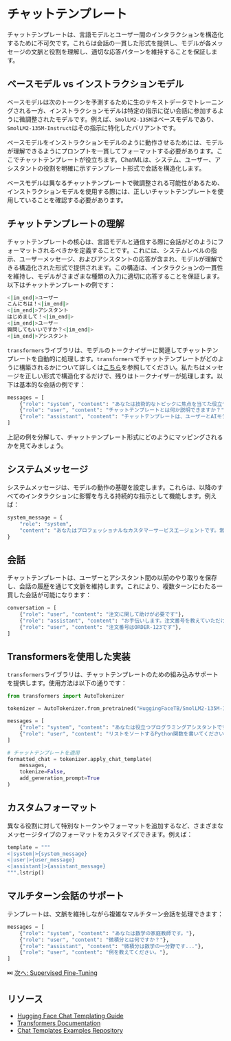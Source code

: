 # チャットテンプレート

チャットテンプレートは、言語モデルとユーザー間のインタラクションを構造化するために不可欠です。これらは会話の一貫した形式を提供し、モデルが各メッセージの文脈と役割を理解し、適切な応答パターンを維持することを保証します。

## ベースモデル vs インストラクションモデル

ベースモデルは次のトークンを予測するために生のテキストデータでトレーニングされる一方、インストラクションモデルは特定の指示に従い会話に参加するように微調整されたモデルです。例えば、`SmolLM2-135M`はベースモデルであり、`SmolLM2-135M-Instruct`はその指示に特化したバリアントです。

ベースモデルをインストラクションモデルのように動作させるためには、モデルが理解できるようにプロンプトを一貫してフォーマットする必要があります。ここでチャットテンプレートが役立ちます。ChatMLは、システム、ユーザー、アシスタントの役割を明確に示すテンプレート形式で会話を構造化します。

ベースモデルは異なるチャットテンプレートで微調整される可能性があるため、インストラクションモデルを使用する際には、正しいチャットテンプレートを使用していることを確認する必要があります。

## チャットテンプレートの理解

チャットテンプレートの核心は、言語モデルと通信する際に会話がどのようにフォーマットされるべきかを定義することです。これには、システムレベルの指示、ユーザーメッセージ、およびアシスタントの応答が含まれ、モデルが理解できる構造化された形式で提供されます。この構造は、インタラクションの一貫性を維持し、モデルがさまざまな種類の入力に適切に応答することを保証します。以下はチャットテンプレートの例です：

```sh
<|im_end|>ユーザー
こんにちは！<|im_end|>
<|im_end|>アシスタント
はじめまして！<|im_end|>
<|im_end|>ユーザー
質問してもいいですか？<|im_end|>
<|im_end|>アシスタント
```

`transformers`ライブラリは、モデルのトークナイザーに関連してチャットテンプレートを自動的に処理します。`transformers`でチャットテンプレートがどのように構築されるかについて詳しくは[こちら](https://huggingface.co/docs/transformers/en/chat_templating#how-do-i-use-chat-templates)を参照してください。私たちはメッセージを正しい形式で構造化するだけで、残りはトークナイザーが処理します。以下は基本的な会話の例です：

```python
messages = [
    {"role": "system", "content": "あなたは技術的なトピックに焦点を当てた役立つアシスタントです。"},
    {"role": "user", "content": "チャットテンプレートとは何か説明できますか？"},
    {"role": "assistant", "content": "チャットテンプレートは、ユーザーとAIモデル間の会話を構造化します..."}
]
```

上記の例を分解して、チャットテンプレート形式にどのようにマッピングされるかを見てみましょう。

## システムメッセージ

システムメッセージは、モデルの動作の基礎を設定します。これらは、以降のすべてのインタラクションに影響を与える持続的な指示として機能します。例えば：

```python
system_message = {
    "role": "system",
    "content": "あなたはプロフェッショナルなカスタマーサービスエージェントです。常に礼儀正しく、明確で、役立つようにしてください。"
}
```

## 会話

チャットテンプレートは、ユーザーとアシスタント間の以前のやり取りを保存し、会話の履歴を通じて文脈を維持します。これにより、複数ターンにわたる一貫した会話が可能になります：

```python
conversation = [
    {"role": "user", "content": "注文に関して助けが必要です"},
    {"role": "assistant", "content": "お手伝いします。注文番号を教えていただけますか？"},
    {"role": "user", "content": "注文番号はORDER-123です"},
]
```

## Transformersを使用した実装

`transformers`ライブラリは、チャットテンプレートのための組み込みサポートを提供します。使用方法は以下の通りです：

```python
from transformers import AutoTokenizer

tokenizer = AutoTokenizer.from_pretrained("HuggingFaceTB/SmolLM2-135M-Instruct")

messages = [
    {"role": "system", "content": "あなたは役立つプログラミングアシスタントです。"},
    {"role": "user", "content": "リストをソートするPython関数を書いてください"},
]

# チャットテンプレートを適用
formatted_chat = tokenizer.apply_chat_template(
    messages,
    tokenize=False,
    add_generation_prompt=True
)
```

## カスタムフォーマット

異なる役割に対して特別なトークンやフォーマットを追加するなど、さまざまなメッセージタイプのフォーマットをカスタマイズできます。例えば：

```python
template = """
<|system|>{system_message}
<|user|>{user_message}
<|assistant|>{assistant_message}
""".lstrip()
```

## マルチターン会話のサポート

テンプレートは、文脈を維持しながら複雑なマルチターン会話を処理できます：

```python
messages = [
    {"role": "system", "content": "あなたは数学の家庭教師です。"},
    {"role": "user", "content": "微積分とは何ですか？"},
    {"role": "assistant", "content": "微積分は数学の一分野です..."},
    {"role": "user", "content": "例を教えてください。"},
]
```

⏭️ [次へ: Supervised Fine-Tuning](./supervised_fine_tuning.md)

## リソース

- [Hugging Face Chat Templating Guide](https://huggingface.co/docs/transformers/main/en/chat_templating)
- [Transformers Documentation](https://huggingface.co/docs/transformers)
- [Chat Templates Examples Repository](https://github.com/chujiezheng/chat_templates)
